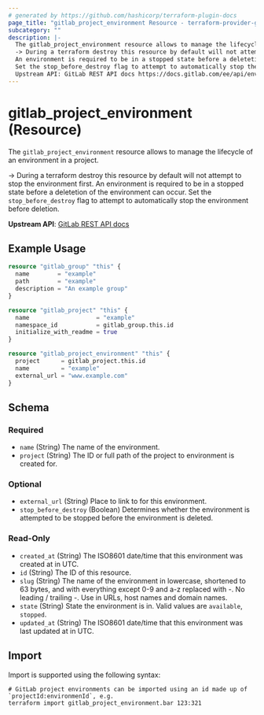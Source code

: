 ```yaml
---
# generated by https://github.com/hashicorp/terraform-plugin-docs
page_title: "gitlab_project_environment Resource - terraform-provider-gitlab"
subcategory: ""
description: |-
  The gitlab_project_environment resource allows to manage the lifecycle of an environment in a project.
  -> During a terraform destroy this resource by default will not attempt to stop the environment first.
  An environment is required to be in a stopped state before a deletetion of the environment can occur.
  Set the stop_before_destroy flag to attempt to automatically stop the environment before deletion.
  Upstream API: GitLab REST API docs https://docs.gitlab.com/ee/api/environments.html
---
```


# gitlab_project_environment (Resource)

The `gitlab_project_environment` resource allows to manage the lifecycle of an environment in a project.

-> During a terraform destroy this resource by default will not attempt to stop the environment first.
An environment is required to be in a stopped state before a deletetion of the environment can occur.
Set the `stop_before_destroy` flag to attempt to automatically stop the environment before deletion.

**Upstream API**: [GitLab REST API docs](https://docs.gitlab.com/ee/api/environments.html)

## Example Usage

```terraform
resource "gitlab_group" "this" {
  name        = "example"
  path        = "example"
  description = "An example group"
}

resource "gitlab_project" "this" {
  name                   = "example"
  namespace_id           = gitlab_group.this.id
  initialize_with_readme = true
}

resource "gitlab_project_environment" "this" {
  project      = gitlab_project.this.id
  name         = "example"
  external_url = "www.example.com"
}
```

<!-- schema generated by tfplugindocs -->
## Schema

### Required

- `name` (String) The name of the environment.
- `project` (String) The ID or full path of the project to environment is created for.

### Optional

- `external_url` (String) Place to link to for this environment.
- `stop_before_destroy` (Boolean) Determines whether the environment is attempted to be stopped before the environment is deleted.

### Read-Only

- `created_at` (String) The ISO8601 date/time that this environment was created at in UTC.
- `id` (String) The ID of this resource.
- `slug` (String) The name of the environment in lowercase, shortened to 63 bytes, and with everything except 0-9 and a-z replaced with -. No leading / trailing -. Use in URLs, host names and domain names.
- `state` (String) State the environment is in. Valid values are `available`, `stopped`.
- `updated_at` (String) The ISO8601 date/time that this environment was last updated at in UTC.

## Import

Import is supported using the following syntax:

```shell
# GitLab project environments can be imported using an id made up of `projectId:environmenId`, e.g.
terraform import gitlab_project_environment.bar 123:321
```
